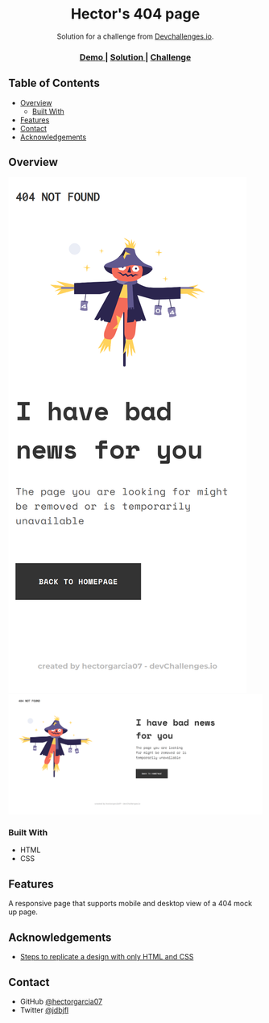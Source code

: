 <!-- Please update value in the {}  -->

<h1 align="center">Hector's 404 page</h1>

<div align="center">
   Solution for a challenge from  <a href="http://devchallenges.io" target="_blank">Devchallenges.io</a>.
</div>

<div align="center">
  <h3>
    <a href="https://hectorgarcia07.github.io/404-dev-challenge/">
      Demo
    </a>
    <span> | </span>
    <a href="https://github.com/hectorgarcia07/404-dev-challenge">
      Solution
    </a>
    <span> | </span>
    <a href="https://devchallenges.io/challenges/wBunSb7FPrIepJZAg0sY">
      Challenge
    </a>
  </h3>
</div>

<!-- TABLE OF CONTENTS -->

## Table of Contents

- [Overview](#overview)
  - [Built With](#built-with)
- [Features](#features)
- [Contact](#contact)
- [Acknowledgements](#acknowledgements)

<!-- OVERVIEW -->

## Overview

![Mobile](/screenshots/MobileView.png)
![DeskTop](/screenshots/FullView.png)

### Built With

<!-- This section should list any major frameworks that you built your project using. Here are a few examples.-->

- HTML
- CSS

## Features

A responsive page that supports mobile and desktop view of a 404 mock up page.

## Acknowledgements

<!-- This section should list any articles or add-ons/plugins that helps you to complete the project. This is optional but it will help you in the future. For exmpale -->

- [Steps to replicate a design with only HTML and CSS](https://devchallenges-blogs.web.app/how-to-replicate-design/)

## Contact

- GitHub [@hectorgarcia07](https://github.com/hectorgarcia07)
- Twitter [@jdbjfl](https://{twitter.com/jdbjfl})
